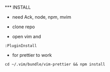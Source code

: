 *** INSTALL
- need Ack, node, npm, mvim

- clone repo
- open vim and
```vim
:PluginInstall
```

- for prettier to work

```shell
cd ~/.vim/bundle/vim-prettier && npm install
```
